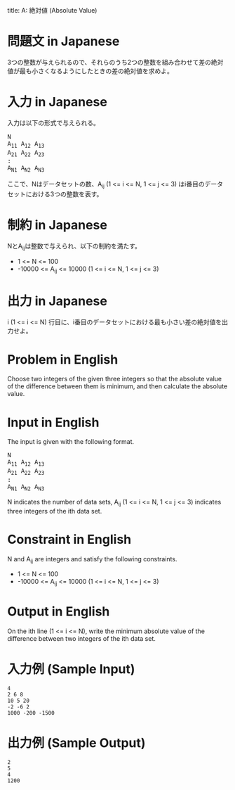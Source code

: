 title: A: 絶対値 (Absolute Value)

問題文 in Japanese
==

3つの整数が与えられるので、それらのうち2つの整数を組み合わせて差の絶対値が最も小さくなるようにしたときの差の絶対値を求めよ。

入力 in Japanese
==
入力は以下の形式で与えられる。

<pre>
N
A<sub>11</sub> A<sub>12</sub> A<sub>13</sub>
A<sub>21</sub> A<sub>22</sub> A<sub>23</sub>
:
A<sub>N1</sub> A<sub>N2</sub> A<sub>N3</sub>
</pre>

ここで、Nはデータセットの数、A<sub>ij</sub> (1 <= i <= N, 1 <= j <= 3) はi番目のデータセットにおける3つの整数を表す。

制約 in Japanese
==
NとA<sub>ij</sub>は整数で与えられ、以下の制約を満たす。
* 1 <= N <= 100
* -10000 <= A<sub>ij</sub> <= 10000 (1 <= i <= N, 1 <= j <= 3)

出力 in Japanese
==
i (1 <= i <= N) 行目に、i番目のデータセットにおける最も小さい差の絶対値を出力せよ。

Problem in English
==

Choose two integers of the given three integers so that the absolute value of the difference between them is minimum, and then calculate the absolute value.

Input in English
==
The input is given with the following format.

<pre>
N
A<sub>11</sub> A<sub>12</sub> A<sub>13</sub>
A<sub>21</sub> A<sub>22</sub> A<sub>23</sub>
:
A<sub>N1</sub> A<sub>N2</sub> A<sub>N3</sub>
</pre>

N indicates the number of data sets, A<sub>ij</sub> (1 <= i <= N, 1 <= j <= 3) indicates three integers of the ith data set.

Constraint in English
==
N and A<sub>ij</sub> are integers and satisfy the following constraints.
* 1 <= N <= 100
* -10000 <= A<sub>ij</sub> <= 10000 (1 <= i <= N, 1 <= j <= 3)

Output in English
==
On the ith line (1 <= i <= N), write the minimum absolute value of the difference between two integers of the ith data set.

入力例 (Sample Input)
==

```
4
2 6 8
10 5 20
-2 -6 2
1000 -200 -1500
```

出力例 (Sample Output)
==
```
2
5
4
1200
```
